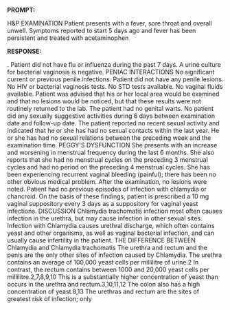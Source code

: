 **PROMPT:**

H&P EXAMINATION Patient presents with a fever, sore throat and overall unwell. Symptoms reported to start 5 days ago and fever has been persistent and treated with acetaminophen

**RESPONSE:**

 . Patient did not have flu or influenza during the past 7 days. A urine culture for bacterial vaginosis is negative. PENIAC INTERACTIONS No significant current or previous penile infections. Patient did not have any penile lesions. No HIV or bacterial vaginosis tests. No STD tests available. No vaginal fluids available. Patient was advised that his or her local area would be examined and that no lesions would be noticed, but that these results were not routinely returned to the lab. The patient had no genital warts. No patient did any sexually suggestive activities during 6 days between examination date and follow-up date. The patient reported no recent sexual activity and indicated that he or she has had no sexual contacts within the last year. He or she has had no sexual relations between the preceding week and the examination time. PEGGY'S DYSFUNCTION She presents with an increase and worsening in menstrual frequency during the last 6 months. She also reports that she had no menstrual cycles on the preceding 3 menstrual cycles and had no period on the preceding 4 menstrual cycles. She has been experiencing recurrent vaginal bleeding (painful); there has been no other obvious medical problem. After the examination, no lesions were noted. Patient had no previous episodes of infection with chlamydia or chancroid. On the basis of these findings, patient is prescribed a 10 mg vaginal suppository every 3 days as a suppository for vaginal yeast infections.  DISCUSSION Chlamydia trachomatis infection most often causes infection in the urethra, but may cause infection in other sexual sites. Infection with Chlamydia causes urethral discharge, which often contains yeast and other organisms, as well as vaginal bacterial infection, and can usually cause infertility in the patient.  THE DIFFERENCE BETWEEN Chlamydia and Chlamydia trachomatis The urethra and rectum and the penis are the only other sites of infection caused by Chlamydia. The urethra contains an average of 100,000 yeast cells per millilitre of urine.2 In contrast, the rectum contains between 1000 and 20,000 yeast cells per millilitre.2,7,8,9,10 This is a substantially higher concentration of yeast than occurs in the urethra and rectum.3,10,11,12 The colon also has a high concentration of yeast.8,13 The urethras and rectum are the sites of greatest risk of infection; only